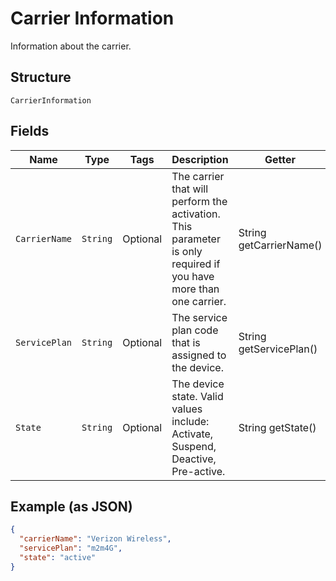 
# Carrier Information

Information about the carrier.

## Structure

`CarrierInformation`

## Fields

| Name | Type | Tags | Description | Getter | Setter |
|  --- | --- | --- | --- | --- | --- |
| `CarrierName` | `String` | Optional | The carrier that will perform the activation. This parameter is only required if you have more than one carrier. | String getCarrierName() | setCarrierName(String carrierName) |
| `ServicePlan` | `String` | Optional | The service plan code that is assigned to the device. | String getServicePlan() | setServicePlan(String servicePlan) |
| `State` | `String` | Optional | The device state. Valid values include: Activate, Suspend, Deactive, Pre-active. | String getState() | setState(String state) |

## Example (as JSON)

```json
{
  "carrierName": "Verizon Wireless",
  "servicePlan": "m2m4G",
  "state": "active"
}
```

